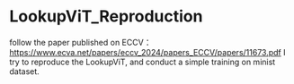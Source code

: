 # LookupViT_Reproduction
follow the paper published on ECCV：https://www.ecva.net/papers/eccv_2024/papers_ECCV/papers/11673.pdf
I try to reproduce the LookupViT, and conduct a simple training on minist dataset.
